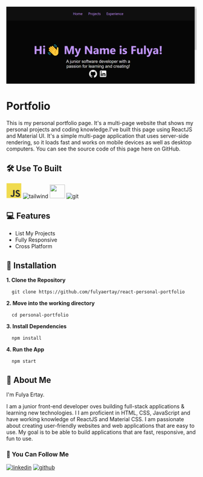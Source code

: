 ![Logo](./portfolio.png)

# Portfolio

This is my personal portfolio page. It's a multi-page website that shows my personal projects and coding knowledge.I've built this page using ReactJS and Material UI. It's a simple multi-page application that uses server-side rendering, so it loads fast and works on mobile devices as well as desktop computers. You can see the source code of this page here on GitHub.

## 🛠 Use To Built

<p align="left"> 
<img src="https://raw.githubusercontent.com/devicons/devicon/master/icons/javascript/javascript-original.svg" alt="javascript" width="40" height="40"/>
<img src="https://mui.com/static/logo.png" alt="tailwind" width="40" height="40"/> 
<img src="https://upload.wikimedia.org/wikipedia/commons/thumb/a/a7/React-icon.svg/2300px-React-icon.svg.png" width="40" height="36"/>
<img src="https://www.vectorlogo.zone/logos/git-scm/git-scm-icon.svg" alt="git" width="40" height="40"/>

</p>

## 💻 Features

- List My Projects
- Fully Responsive
- Cross Platform
## 🔋 Installation

**1. Clone the Repository**

```
  git clone https://github.com/fulyaertay/react-personal-portfolio
```

**2. Move into the working directory**

```
  cd personal-portfolio
```

**3. Install Dependencies**

```
  npm install
```


**4. Run the App**

```
  npm start
```


## 🚀 About Me

I'm Fulya Ertay.

I am a junior front-end developer oves building full-stack applications & learning new technologies. I I am proficient in HTML, CSS, JavaScript and have working knowledge of ReactJS and Material CSS. I am passionate about creating user-friendly websites and web applications that are easy to use. My goal is to be able to build applications that are fast, responsive, and fun to use.

### 🔗 You Can Follow Me

[![linkedin](https://img.shields.io/badge/linkedin-0A66C2?style=for-the-badge&logo=linkedin&logoColor=white)](https://www.linkedin.com/in/fulya-ertay-40a593156/)
[![github](https://img.shields.io/badge/github-1DA1F2?style=for-the-badge&logo=github&logoColor=white)](https://github.com/fulyaertay)



